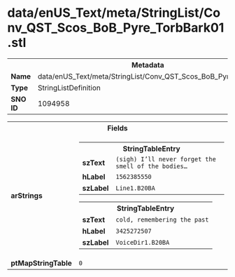 <h1>data/enUS_Text/meta/StringList/Conv_QST_Scos_BoB_Pyre_TorbBark01.stl</h1><table><tr><th colspan="100%">Metadata</th></tr><tr><td><b>Name</b></td><td>data/enUS_Text/meta/StringList/Conv_QST_Scos_BoB_Pyre_TorbBark01.stl</td></tr><tr><td><b>Type</b></td><td>StringListDefinition</td></tr><tr><td><b>SNO ID</b></td><td>1094958</td></tr></table>

<table><tr><th colspan="100%">Fields</th></tr><tr><td><b>arStrings</b></td><td><table><tr><th colspan="100%">StringTableEntry</th></tr><tr><td><b>szText</b></td><td><code>(sigh) I’ll never forget the smell of the bodies…</code></td></tr><tr><td><b>hLabel</b></td><td><code>1562385550</code></td></tr><tr><td><b>szLabel</b></td><td><code>Line1.B20BA</code></td></tr></table>


<table><tr><th colspan="100%">StringTableEntry</th></tr><tr><td><b>szText</b></td><td><code>cold, remembering the past</code></td></tr><tr><td><b>hLabel</b></td><td><code>3425272507</code></td></tr><tr><td><b>szLabel</b></td><td><code>VoiceDir1.B20BA</code></td></tr></table>


</td></tr><tr><td><b>ptMapStringTable</b></td><td><code>0</code></td></tr></table>

